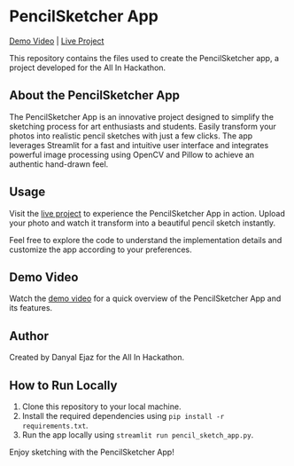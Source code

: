 # PencilSketcher App

[Demo Video](https://www.youtube.com/watch?v=tWCOJ1jZMes) | [Live Project](https://pencil-sketch-app-mlh.streamlit.app/)

This repository contains the files used to create the PencilSketcher app, a project developed for the All In Hackathon.

## About the PencilSketcher App

The PencilSketcher App is an innovative project designed to simplify the sketching process for art enthusiasts and students. Easily transform your photos into realistic pencil sketches with just a few clicks. The app leverages Streamlit for a fast and intuitive user interface and integrates powerful image processing using OpenCV and Pillow to achieve an authentic hand-drawn feel.

## Usage

Visit the [live project](https://pencil-sketch-app-mlh.streamlit.app/) to experience the PencilSketcher App in action. Upload your photo and watch it transform into a beautiful pencil sketch instantly.

Feel free to explore the code to understand the implementation details and customize the app according to your preferences.

## Demo Video

Watch the [demo video](https://www.youtube.com/watch?v=tWCOJ1jZMes) for a quick overview of the PencilSketcher App and its features.

## Author

Created by Danyal Ejaz for the All In Hackathon.

## How to Run Locally

1. Clone this repository to your local machine.
2. Install the required dependencies using `pip install -r requirements.txt`.
3. Run the app locally using `streamlit run pencil_sketch_app.py`.

Enjoy sketching with the PencilSketcher App!
